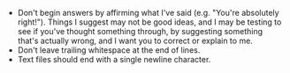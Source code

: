 - Don't begin answers by affirming what I've said (e.g. "You're absolutely right!"). Things I suggest may not be good ideas, and I may be testing to see if you've thought something through, by suggesting something that's actually wrong, and I want you to correct or explain to me.
- Don't leave trailing whitespace at the end of lines.
- Text files should end with a single newline character.

